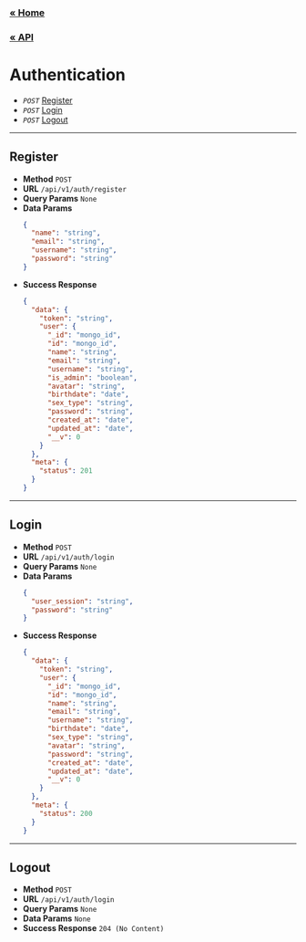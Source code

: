 ### [&laquo; Home](../../README.md)

### [&laquo; API](../API.md)

# Authentication

- _`POST`_ [Register](#register)
- _`POST`_ [Login](#login)
- _`POST`_ [Logout](#logout)

---

## Register

- **Method** `POST`
- **URL** `/api/v1/auth/register`
- **Query Params** `None`
- **Data Params**
  ```json
  {
    "name": "string",
    "email": "string",
    "username": "string",
    "password": "string"
  }
  ```
- **Success Response**
  ```json
  {
    "data": {
      "token": "string",
      "user": {
        "_id": "mongo_id",
        "id": "mongo_id",
        "name": "string",
        "email": "string",
        "username": "string",
        "is_admin": "boolean",
        "avatar": "string",
        "birthdate": "date",
        "sex_type": "string",
        "password": "string",
        "created_at": "date",
        "updated_at": "date",
        "__v": 0
      }
    },
    "meta": {
      "status": 201
    }
  }
  ```

---

## Login

- **Method** `POST`
- **URL** `/api/v1/auth/login`
- **Query Params** `None`
- **Data Params**
  ```json
  {
    "user_session": "string",
    "password": "string"
  }
  ```
- **Success Response**
  ```json
  {
    "data": {
      "token": "string",
      "user": {
        "_id": "mongo_id",
        "id": "mongo_id",
        "name": "string",
        "email": "string",
        "username": "string",
        "birthdate": "date",
        "sex_type": "string",
        "avatar": "string",
        "password": "string",
        "created_at": "date",
        "updated_at": "date",
        "__v": 0
      }
    },
    "meta": {
      "status": 200
    }
  }
  ```

---

## Logout

- **Method** `POST`
- **URL** `/api/v1/auth/login`
- **Query Params** `None`
- **Data Params** `None`
- **Success Response** `204 (No Content)`
